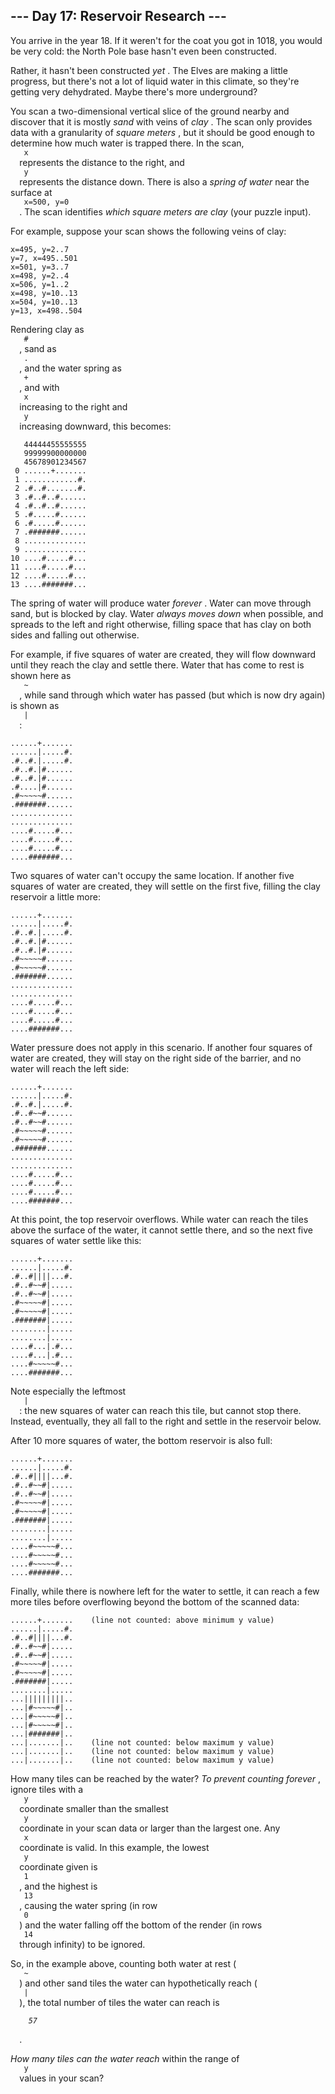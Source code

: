 <article class="day-desc">
 <h2>
  --- Day 17: Reservoir Research ---
 </h2>
 <p>
  You arrive in the year 18. If it weren't for
  <span title="Continuity!">
   the coat
  </span>
  you got in 1018, you would be very cold: the North Pole base hasn't even been constructed.
 </p>
 <p>
  Rather, it hasn't been constructed
  <em>
   yet
  </em>
  .  The Elves are making a little progress, but there's not a lot of liquid water in this climate, so they're getting very dehydrated.  Maybe there's more underground?
 </p>
 <p>
  You scan a two-dimensional vertical slice of the ground nearby and discover that it is mostly
  <em>
   sand
  </em>
  with veins of
  <em>
   clay
  </em>
  .  The scan only provides data with a granularity of
  <em>
   square meters
  </em>
  , but it should be good enough to determine how much water is trapped there. In the scan,
  <code>
   x
  </code>
  represents the distance to the right, and
  <code>
   y
  </code>
  represents the distance down. There is also a
  <em>
   spring of water
  </em>
  near the surface at
  <code>
   x=500, y=0
  </code>
  . The scan identifies
  <em>
   which square meters are clay
  </em>
  (your puzzle input).
 </p>
 <p>
  For example, suppose your scan shows the following veins of clay:
 </p>
 <pre><code>x=495, y=2..7
y=7, x=495..501
x=501, y=3..7
x=498, y=2..4
x=506, y=1..2
x=498, y=10..13
x=504, y=10..13
y=13, x=498..504
</code></pre>
 <p>
  Rendering clay as
  <code>
   #
  </code>
  , sand as
  <code>
   .
  </code>
  , and the water spring as
  <code>
   +
  </code>
  , and with
  <code>
   x
  </code>
  increasing to the right and
  <code>
   y
  </code>
  increasing downward, this becomes:
 </p>
 <pre><code>   44444455555555
   99999900000000
   45678901234567
 0 ......+.......
 1 ............#.
 2 .#..#.......#.
 3 .#..#..#......
 4 .#..#..#......
 5 .#.....#......
 6 .#.....#......
 7 .#######......
 8 ..............
 9 ..............
10 ....#.....#...
11 ....#.....#...
12 ....#.....#...
13 ....#######...
</code></pre>
 <p>
  The spring of water will produce water
  <em>
   forever
  </em>
  . Water can move through sand, but is blocked by clay. Water
  <em>
   always moves down
  </em>
  when possible, and spreads to the left and right otherwise, filling space that has clay on both sides and falling out otherwise.
 </p>
 <p>
  For example, if five squares of water are created, they will flow downward until they reach the clay and settle there. Water that has come to rest is shown here as
  <code>
   ~
  </code>
  , while sand through which water has passed (but which is now dry again) is shown as
  <code>
   |
  </code>
  :
 </p>
 <pre><code>......+.......
......|.....#.
.#..#.|.....#.
.#..#.|#......
.#..#.|#......
.#....|#......
.#~~~~~#......
.#######......
..............
..............
....#.....#...
....#.....#...
....#.....#...
....#######...
</code></pre>
 <p>
  Two squares of water can't occupy the same location.  If another five squares of water are created, they will settle on the first five, filling the clay reservoir a little more:
 </p>
 <pre><code>......+.......
......|.....#.
.#..#.|.....#.
.#..#.|#......
.#..#.|#......
.#~~~~~#......
.#~~~~~#......
.#######......
..............
..............
....#.....#...
....#.....#...
....#.....#...
....#######...
</code></pre>
 <p>
  Water pressure does not apply in this scenario. If another four squares of water are created, they will stay on the right side of the barrier, and no water will reach the left side:
 </p>
 <pre><code>......+.......
......|.....#.
.#..#.|.....#.
.#..#~~#......
.#..#~~#......
.#~~~~~#......
.#~~~~~#......
.#######......
..............
..............
....#.....#...
....#.....#...
....#.....#...
....#######...
</code></pre>
 <p>
  At this point, the top reservoir overflows. While water can reach the tiles above the surface of the water, it cannot settle there, and so the next five squares of water settle like this:
 </p>
 <pre><code>......+.......
......|.....#.
.#..#<em>|</em>|||...#.
.#..#~~#|.....
.#..#~~#|.....
.#~~~~~#|.....
.#~~~~~#|.....
.#######|.....
........|.....
........|.....
....#...|.#...
....#...|.#...
....#~~~~~#...
....#######...
</code></pre>
 <p>
  Note especially the leftmost
  <code>
   |
  </code>
  : the new squares of water can reach this tile, but cannot stop there.  Instead, eventually, they all fall to the right and settle in the reservoir below.
 </p>
 <p>
  After 10 more squares of water, the bottom reservoir is also full:
 </p>
 <pre><code>......+.......
......|.....#.
.#..#||||...#.
.#..#~~#|.....
.#..#~~#|.....
.#~~~~~#|.....
.#~~~~~#|.....
.#######|.....
........|.....
........|.....
....#~~~~~#...
....#~~~~~#...
....#~~~~~#...
....#######...
</code></pre>
 <p>
  Finally, while there is nowhere left for the water to settle, it can reach a few more tiles before overflowing beyond the bottom of the scanned data:
 </p>
 <pre><code>......+.......    (line not counted: above minimum y value)
......|.....#.
.#..#||||...#.
.#..#~~#|.....
.#..#~~#|.....
.#~~~~~#|.....
.#~~~~~#|.....
.#######|.....
........|.....
...|||||||||..
...|#~~~~~#|..
...|#~~~~~#|..
...|#~~~~~#|..
...|#######|..
...|.......|..    (line not counted: below maximum y value)
...|.......|..    (line not counted: below maximum y value)
...|.......|..    (line not counted: below maximum y value)
</code></pre>
 <p>
  How many tiles can be reached by the water?
  <em>
   To prevent counting forever
  </em>
  , ignore tiles with a
  <code>
   y
  </code>
  coordinate smaller than the smallest
  <code>
   y
  </code>
  coordinate in your scan data or larger than the largest one. Any
  <code>
   x
  </code>
  coordinate is valid. In this example, the lowest
  <code>
   y
  </code>
  coordinate given is
  <code>
   1
  </code>
  , and the highest is
  <code>
   13
  </code>
  , causing the water spring (in row
  <code>
   0
  </code>
  ) and the water falling off the bottom of the render (in rows
  <code>
   14
  </code>
  through infinity) to be ignored.
 </p>
 <p>
  So, in the example above, counting both water at rest (
  <code>
   ~
  </code>
  ) and other sand tiles the water can hypothetically reach (
  <code>
   |
  </code>
  ), the total number of tiles the water can reach is
  <code>
   <em>
    57
   </em>
  </code>
  .
 </p>
 <p>
  <em>
   How many tiles can the water reach
  </em>
  within the range of
  <code>
   y
  </code>
  values in your scan?
 </p>
</article>
